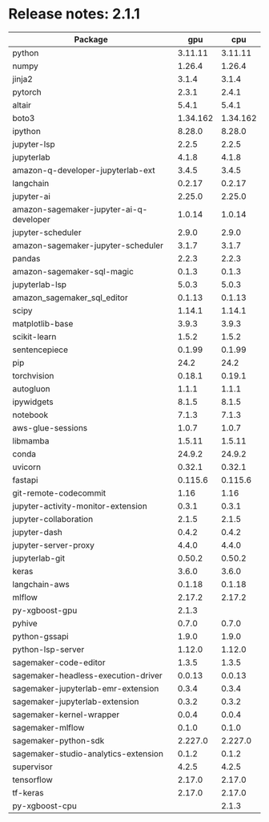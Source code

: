 # Release notes: 2.1.1

Package | gpu| cpu
---|---|---
python|3.11.11|3.11.11
numpy|1.26.4|1.26.4
jinja2|3.1.4|3.1.4
pytorch|2.3.1|2.4.1
altair|5.4.1|5.4.1
boto3|1.34.162|1.34.162
ipython|8.28.0|8.28.0
jupyter-lsp|2.2.5|2.2.5
jupyterlab|4.1.8|4.1.8
amazon-q-developer-jupyterlab-ext|3.4.5|3.4.5
langchain|0.2.17|0.2.17
jupyter-ai|2.25.0|2.25.0
amazon-sagemaker-jupyter-ai-q-developer|1.0.14|1.0.14
jupyter-scheduler|2.9.0|2.9.0
amazon-sagemaker-jupyter-scheduler|3.1.7|3.1.7
pandas|2.2.3|2.2.3
amazon-sagemaker-sql-magic|0.1.3|0.1.3
jupyterlab-lsp|5.0.3|5.0.3
amazon_sagemaker_sql_editor|0.1.13|0.1.13
scipy|1.14.1|1.14.1
matplotlib-base|3.9.3|3.9.3
scikit-learn|1.5.2|1.5.2
sentencepiece|0.1.99|0.1.99
pip|24.2|24.2
torchvision|0.18.1|0.19.1
autogluon|1.1.1|1.1.1
ipywidgets|8.1.5|8.1.5
notebook|7.1.3|7.1.3
aws-glue-sessions|1.0.7|1.0.7
libmamba|1.5.11|1.5.11
conda|24.9.2|24.9.2
uvicorn|0.32.1|0.32.1
fastapi|0.115.6|0.115.6
git-remote-codecommit|1.16|1.16
jupyter-activity-monitor-extension|0.3.1|0.3.1
jupyter-collaboration|2.1.5|2.1.5
jupyter-dash|0.4.2|0.4.2
jupyter-server-proxy|4.4.0|4.4.0
jupyterlab-git|0.50.2|0.50.2
keras|3.6.0|3.6.0
langchain-aws|0.1.18|0.1.18
mlflow|2.17.2|2.17.2
py-xgboost-gpu|2.1.3| 
pyhive|0.7.0|0.7.0
python-gssapi|1.9.0|1.9.0
python-lsp-server|1.12.0|1.12.0
sagemaker-code-editor|1.3.5|1.3.5
sagemaker-headless-execution-driver|0.0.13|0.0.13
sagemaker-jupyterlab-emr-extension|0.3.4|0.3.4
sagemaker-jupyterlab-extension|0.3.2|0.3.2
sagemaker-kernel-wrapper|0.0.4|0.0.4
sagemaker-mlflow|0.1.0|0.1.0
sagemaker-python-sdk|2.227.0|2.227.0
sagemaker-studio-analytics-extension|0.1.2|0.1.2
supervisor|4.2.5|4.2.5
tensorflow|2.17.0|2.17.0
tf-keras|2.17.0|2.17.0
py-xgboost-cpu| |2.1.3
